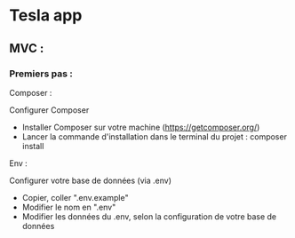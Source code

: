 # Tesla app

## MVC :

### Premiers pas :

Composer :

Configurer Composer

- Installer Composer sur votre machine (https://getcomposer.org/)
- Lancer la commande d'installation dans le terminal du projet : composer install

Env :

Configurer votre base de données (via .env)

- Copier, coller ".env.example"
- Modifier le nom en ".env"
- Modifier les données du .env, selon la configuration de votre base de données
